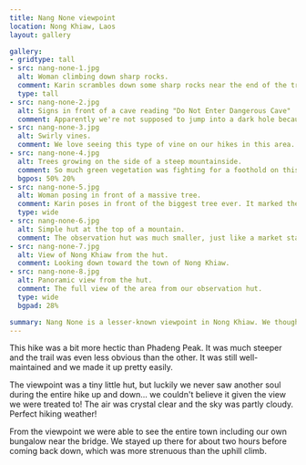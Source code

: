 ```yaml
---
title: Nang None viewpoint
location: Nong Khiaw, Laos
layout: gallery

gallery:
- gridtype: tall
- src: nang-none-1.jpg
  alt: Woman climbing down sharp rocks.
  comment: Karin scrambles down some sharp rocks near the end of the trail.
  type: tall
- src: nang-none-2.jpg
  alt: Signs in front of a cave reading "Do Not Enter Dangerous Cave"
  comment: Apparently we're not supposed to jump into a dark hole because it's dangerous.
- src: nang-none-3.jpg
  alt: Swirly vines.
  comment: We love seeing this type of vine on our hikes in this area.
- src: nang-none-4.jpg
  alt: Trees growing on the side of a steep mountainside.
  comment: So much green vegetation was fighting for a foothold on this mountain. It seems so new with all the sharp, jagged rocks.
  bgpos: 50% 20%
- src: nang-none-5.jpg
  alt: Woman posing in front of a massive tree.
  comment: Karin poses in front of the biggest tree ever. It marked the halfway point and its roots stretched for 30m in every direction.
  type: wide
- src: nang-none-6.jpg
  alt: Simple hut at the top of a mountain.
  comment: The observation hut was much smaller, just like a market stand. Since we were the only ones up there that whole day, it was perfect!
- src: nang-none-7.jpg
  alt: View of Nong Khiaw from the hut.
  comment: Looking down toward the town of Nong Khiaw.
- src: nang-none-8.jpg
  alt: Panoramic view from the hut.
  comment: The full view of the area from our observation hut.
  type: wide
  bgpad: 28%

summary: Nang None is a lesser-known viewpoint in Nong Khiaw. We thought it was an even better view of the area!
---
```


This hike was a bit more hectic than Phadeng Peak. It was much steeper and the trail was even less obvious than the other. It was still well-maintained and we made it up pretty easily.

The viewpoint was a tiny little hut, but luckily we never saw another soul during the entire hike up and down... we couldn't believe it given the view we were treated to! The air was crystal clear and the sky was partly cloudy. Perfect hiking weather!

From the viewpoint we were able to see the entire town including our own bungalow near the bridge. We stayed up there for about two hours before coming back down, which was more strenuous than the uphill climb.
